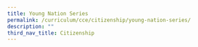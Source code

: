 ```yaml
---
title: Young Nation Series
permalink: /curriculum/cce/citizenship/young-nation-series/
description: ""
third_nav_title: Citizenship
---
```

